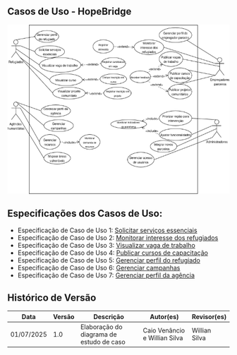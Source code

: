 ## Casos de Uso - HopeBridge

![Diagrama de Casos de Uso da HopeBridge](../assets/images/HopeBridge.png)

## Especificações dos Casos de Uso:

- Especificação de Caso de Uso 1: [Solicitar serviços essenciais](casos_de_uso/servicos.md)
- Especificação de Caso de Uso 2: [Monitorar interesse dos refugiados](casos_de_uso/interesse.md)
- Especificação de Caso de Uso 3: [Visualizar vaga de trabalho](casos_de_uso/visual_vaga.md)
- Especificação de Caso de Uso 4: [Publicar cursos de capacitação](casos_de_uso/publicar_curso.md)
- Especificação de Caso de Uso 5: [Gerenciar perfil do refugiado](casos_de_uso/perfil_refugiado.md)
- Especificação de Caso de Uso 6: [Gerenciar campanhas](casos_de_uso/gerenciar_campanhas.md)
- Especificação de Caso de Uso 7: [Gerenciar perfil da agência](casos_de_uso/perfil_agencia.md)

## Histórico de Versão
Data     | Versão | Descrição | Autor(es) | Revisor(es)
-------- | ------ | --------- | ----- | ---------
01/07/2025 | 1.0 | Elaboração do diagrama de estudo de caso | Caio Venâncio e Willian Silva | Willian Silva |